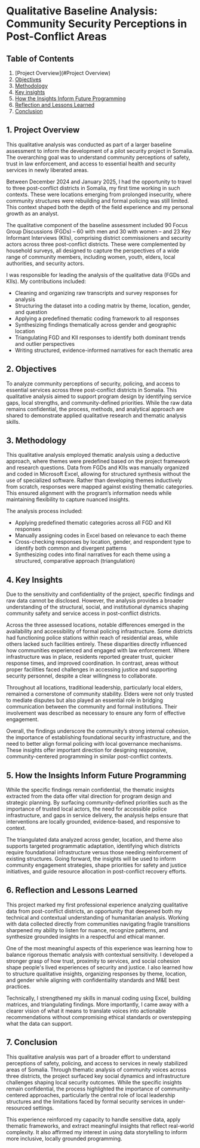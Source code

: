# Qualitative Baseline Analysis: Community Security Perceptions in Post-Conflict Areas

## Table of Contents
1. [Project Overview](#Project Overview)
2. [Objectives](#Objectives)
3. [Methodology](#Methodology)
4. [Key insights](#Key-Insights)
5. [How the Insights Inform Future Programming](#How-the-Insights-Inform-Future-Programming)
6. [Reflection and Lessons Learned](#Reflection-and-Lessons-Learned)
7. [Conclusion](#Conclusion)

## 1. Project Overview

This qualitative analysis was conducted as part of a larger baseline assessment to inform the development of a pilot security project in Somalia. The overarching goal was to understand community perceptions of safety, trust in law enforcement, and access to essential health and security services in newly liberated areas.

Between December 2024 and January 2025, I had the opportunity to travel to three post-conflict districts in Somalia, my first time working in such contexts. These were locations emerging from prolonged insecurity, where community structures were rebuilding and formal policing was still limited. This context shaped both the depth of the field experience and my personal growth as an analyst.

The qualitative component of the baseline assessment included 90 Focus Group Discussions (FGDs) – 60 with men and 30 with women – and 23 Key Informant Interviews (KIIs), comprising district commissioners and security actors across three post-conflict districts. These were complemented by household surveys, all designed to capture the perspectives of a wide range of community members, including women, youth, elders, local authorities, and security actors.

I was responsible for leading the analysis of the qualitative data (FGDs and KIIs). My contributions included:
- Cleaning and organizing raw transcripts and survey responses for analysis
- Structuring the dataset into a coding matrix by theme, location, gender, and question
- Applying a predefined thematic coding framework to all responses
- Synthesizing findings thematically across gender and geographic location
- Triangulating FGD and KII responses to identify both dominant trends and outlier perspectives
- Writing structured, evidence-informed narratives for each thematic area

## 2. Objectives

To analyze community perceptions of security, policing, and access to essential services across three post-conflict districts in Somalia. This qualitative analysis aimed to support program design by identifying service gaps, local strengths, and community-defined priorities. While the raw data remains confidential, the process, methods, and analytical approach are shared to demonstrate applied qualitative research and thematic analysis skills.

## 3. Methodology

This qualitative analysis employed thematic analysis using a deductive approach, where themes were predefined based on the project framework and research questions. Data from FGDs and KIIs was manually organized and coded in Microsoft Excel, allowing for structured synthesis without the use of specialized software. Rather than developing themes inductively from scratch, responses were mapped against existing thematic categories. This ensured alignment with the program’s information needs while maintaining flexibility to capture nuanced insights.

The analysis process included:
- Applying predefined thematic categories across all FGD and KII responses
- Manually assigning codes in Excel based on relevance to each theme
- Cross-checking responses by location, gender, and respondent type to identify both common and divergent patterns
- Synthesizing codes into final narratives for each theme using a structured, comparative approach (triangulation)

## 4. Key Insights

Due to the sensitivity and confidentiality of the project, specific findings and raw data cannot be disclosed. However, the analysis provides a broader understanding of the structural, social, and institutional dynamics shaping community safety and service access in post-conflict districts.

Across the three assessed locations, notable differences emerged in the availability and accessibility of formal policing infrastructure. Some districts had functioning police stations within reach of residential areas, while others lacked such facilities entirely. These disparities directly influenced how communities experienced and engaged with law enforcement. Where infrastructure was in place, residents reported greater trust, quicker response times, and improved coordination. In contrast, areas without proper facilities faced challenges in accessing justice and supporting security personnel, despite a clear willingness to collaborate.

Throughout all locations, traditional leadership, particularly local elders, remained a cornerstone of community stability. Elders were not only trusted to mediate disputes but also played an essential role in bridging communication between the community and formal institutions. Their involvement was described as necessary to ensure any form of effective engagement.

Overall, the findings underscore the community’s strong internal cohesion, the importance of establishing foundational security infrastructure, and the need to better align formal policing with local governance mechanisms. These insights offer important direction for designing responsive, community-centered programming in similar post-conflict contexts.

## 5. How the Insights Inform Future Programming

While the specific findings remain confidential, the thematic insights extracted from the data offer vital direction for program design and strategic planning. By surfacing community-defined priorities such as the importance of trusted local actors, the need for accessible police infrastructure, and gaps in service delivery, the analysis helps ensure that interventions are locally grounded, evidence-based, and responsive to context.

The triangulated data analyzed across gender, location, and theme also supports targeted programmatic adaptation, identifying which districts require foundational infrastructure versus those needing reinforcement of existing structures. Going forward, the insights will be used to inform community engagement strategies, shape priorities for safety and justice initiatives, and guide resource allocation in post-conflict recovery efforts.

## 6. Reflection and Lessons Learned

This project marked my first professional experience analyzing qualitative data from post-conflict districts, an opportunity that deepened both my technical and contextual understanding of humanitarian analysis. Working with data collected directly from communities navigating fragile transitions sharpened my ability to listen for nuance, recognize patterns, and synthesize grounded insights in a respectful and ethical manner.

One of the most meaningful aspects of this experience was learning how to balance rigorous thematic analysis with contextual sensitivity. I developed a stronger grasp of how trust, proximity to services, and social cohesion shape people's lived experiences of security and justice. I also learned how to structure qualitative insights, organizing responses by theme, location, and gender while aligning with confidentiality standards and M&E best practices.

Technically, I strengthened my skills in manual coding using Excel, building matrices, and triangulating findings. More importantly, I came away with a clearer vision of what it means to translate voices into actionable recommendations without compromising ethical standards or overstepping what the data can support.

## 7. Conclusion

This qualitative analysis was part of a broader effort to understand perceptions of safety, policing, and access to services in newly stabilized areas of Somalia. Through thematic analysis of community voices across three districts, the project surfaced key social dynamics and infrastructure challenges shaping local security outcomes. While the specific insights remain confidential, the process highlighted the importance of community-centered approaches, particularly the central role of local leadership structures and the limitations faced by formal security services in under-resourced settings.

This experience reinforced my capacity to handle sensitive data, apply thematic frameworks, and extract meaningful insights that reflect real-world complexity. It also affirmed my interest in using data storytelling to inform more inclusive, locally grounded programming.
